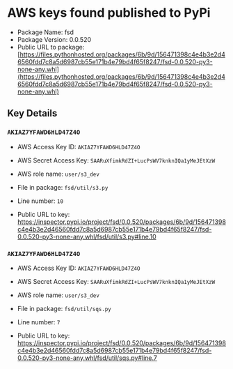 # AWS keys found published to PyPi

* Package Name: fsd
* Package Version: 0.0.520
* Public URL to package: [https://files.pythonhosted.org/packages/6b/9d/156471398c4e4b3e2d46560fdd7c8a5d6987cb55e171b4e79bd4f65f8247/fsd-0.0.520-py3-none-any.whl](https://files.pythonhosted.org/packages/6b/9d/156471398c4e4b3e2d46560fdd7c8a5d6987cb55e171b4e79bd4f65f8247/fsd-0.0.520-py3-none-any.whl)

## Key Details

### `AKIAZ7YFAWD6HLD47Z4O`

* AWS Access Key ID: `AKIAZ7YFAWD6HLD47Z4O`
* AWS Secret Access Key: `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` 
* AWS role name: `user/s3_dev`
* File in package: `fsd/util/s3.py`
* Line number: `10`

* Public URL to key: https://inspector.pypi.io/project/fsd/0.0.520/packages/6b/9d/156471398c4e4b3e2d46560fdd7c8a5d6987cb55e171b4e79bd4f65f8247/fsd-0.0.520-py3-none-any.whl/fsd/util/s3.py#line.10



### `AKIAZ7YFAWD6HLD47Z4O`

* AWS Access Key ID: `AKIAZ7YFAWD6HLD47Z4O`
* AWS Secret Access Key: `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` 
* AWS role name: `user/s3_dev`
* File in package: `fsd/util/sqs.py`
* Line number: `7`

* Public URL to key: https://inspector.pypi.io/project/fsd/0.0.520/packages/6b/9d/156471398c4e4b3e2d46560fdd7c8a5d6987cb55e171b4e79bd4f65f8247/fsd-0.0.520-py3-none-any.whl/fsd/util/sqs.py#line.7


